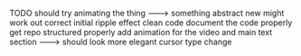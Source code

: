 TODO
should try animating the thing ---> something abstract new might work out
correct initial ripple effect
clean code
document the code properly 
get repo structured properly
add animation for the video and main text section ---> should look more elegant
cursor type change